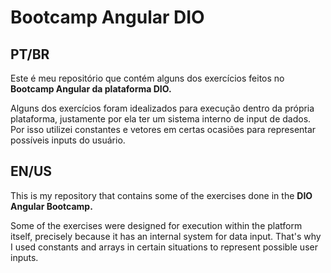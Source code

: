 # Bootcamp Angular DIO
## PT/BR
Este é meu repositório que contém alguns dos exercícios feitos no **Bootcamp Angular da plataforma DIO.**

Alguns dos exercícios foram idealizados para execução dentro da própria plataforma, justamente por  ela ter um sistema interno de input de dados. Por isso utilizei constantes e vetores em certas ocasiões para representar possíveis inputs do usuário.

## EN/US
This is my repository that contains some of the exercises done in the **DIO Angular Bootcamp.** 

Some of the exercises were designed for execution within the platform itself, precisely because it has an internal system for data input. That's why I used constants and arrays in certain situations to represent possible user inputs.
